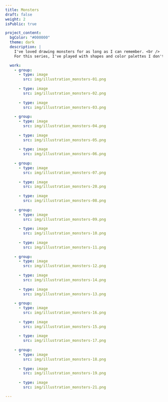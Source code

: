 ```yaml
---
title: Monsters
draft: false
weight: 2
isPublic: true

project_content:
  bgColor: "#000000"
  theme: dark
  description: |
    I've loved drawing monsters for as long as I can remember. <br />
    For this series, I've played with shapes and color palettes I don't often use.

  work:
    - group:
      - type: image
        src: img/illustration_monsters-01.png
        
      - type: image
        src: img/illustration_monsters-02.png
        
      - type: image
        src: img/illustration_monsters-03.png
      
    - group:  
      - type: image
        src: img/illustration_monsters-04.png
        
      - type: image
        src: img/illustration_monsters-05.png
        
      - type: image
        src: img/illustration_monsters-06.png
      
    - group:  
      - type: image
        src: img/illustration_monsters-07.png
        
      - type: image
        src: img/illustration_monsters-20.png
        
      - type: image
        src: img/illustration_monsters-08.png
      
    - group:  
      - type: image
        src: img/illustration_monsters-09.png
        
      - type: image
        src: img/illustration_monsters-10.png
        
      - type: image
        src: img/illustration_monsters-11.png
      
    - group:  
      - type: image
        src: img/illustration_monsters-12.png
        
      - type: image
        src: img/illustration_monsters-14.png
        
      - type: image
        src: img/illustration_monsters-13.png
      
    - group:  
      - type: image
        src: img/illustration_monsters-16.png
        
      - type: image
        src: img/illustration_monsters-15.png
        
      - type: image
        src: img/illustration_monsters-17.png
      
    - group:  
      - type: image
        src: img/illustration_monsters-18.png
        
      - type: image
        src: img/illustration_monsters-19.png
        
      - type: image
        src: img/illustration_monsters-21.png

---
```

